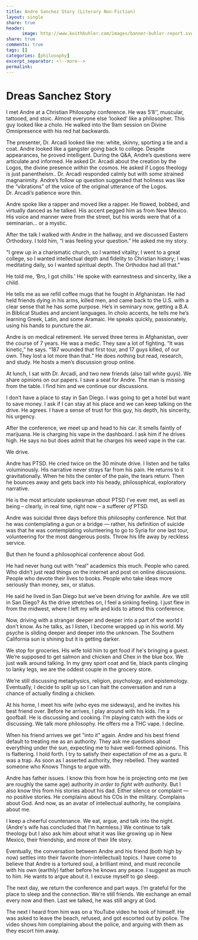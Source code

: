 ```yaml
--- 
title: Andre Sanchez Story (Literary Non-Fiction)
layout: single
share: true
header:
      image: http://www.keithbuhler.com/images/banner-buhler-report.svg
share: true
comments: true
tags: []
categories: [philosophy]
excerpt_separator: <!--more-->
permalink: 
---
```



# Dreas Sanchez Story

I met Andre at a Christian Philosophy conference. He was 5’8’’, muscular, tattooed, and stoic. Almost everyone else ‘looked’ like a philosopher. This guy looked like a cholo. He walked into the 9am session on Divine Omnipresence with his red hat backwards.

The presenter, Dr. Arcadi looked like me: white, skinny, sporting a tie and a coat. Andre looked like a gangster going back to college. Despite appearances, he proved intelligent. During the Q&A, Andre’s questions were articulate and informed. He asked Dr. Arcadi about the creation by the Logos, the divine presence *within* the cosmos. He asked if Logos theology is just panentheism.. Dr. Arcadi responded calmly but with *some* strained magnanimity. Andre’s follow up question suggested that holiness was like the “vibrations” of the voice of the original utterance of the Logos. Dr. Arcadi’s patience wore thin.

Andre spoke like a rapper and moved like a rapper. He flowed, bobbed, and virtually danced as he talked. His accent pegged him as from New Mexico. His voice and manner were from the street, but his words were that of a seminarian... or a mystic.

After the talk I walked with Andre in the hallway, and we discussed Eastern Orthodoxy. I told him, “I was feeling your question.” He asked me my story. 

"I grew up in a charismatic church, so I wanted vitality; I went to a great college, so I wanted intellectual depth and fidelity to Christian history; I was meditating daily, so I wanted spiritual depth. The Orthodox had all that." 

He told me, ‘Bro, I got chills.’ He spoke with earnestness and sincerity, like a child.

<!--more-->

He tells me as we refill coffee mugs that he fought in Afghanistan. He had held friends dying in his arms, killed men, and came back to the U.S. with a clear sense that he has some purpose. He’s in seminary now, getting a B.A. in Biblical Studies and ancient languages. In cholo accents, he tells me he’s learning Greek, Latin, and some Aramaic. He speaks quickly, passionately, using his hands to puncture the air.

Andre is on medical retirement. He served three terms in Afghanistan, over the course of 7 years. He was a medic. They saw a lot of fighting. “It was kinetic,” he says. “187 wounded that first tour, and 17 guys killed, of our own. They lost a lot more than that.” He does nothing but read, research, and study. He hosts a men’s discussion group online. 

At lunch, I sat with Dr. Arcadi, and two new friends (also tall white guys). We share opinions on our papers. I save a seat for Andre. The man is missing from the table. I find him and we continue our discussions. 

I don’t have a place to stay in San Diego. I was going to get a hotel but want to save money. I ask if I can stay at his place and we can keep talking on the drive. He agrees. I have a sense of trust for this guy, his depth, his sincerity, his urgency. 

After the conference, we meet up and head to his car. It smells faintly of marijuana. He is charging his vape in the dashboard. I ask him if he drives high. He says no but does admit that he charges his weed vape in the car. 

We drive. 

Andre has PTSD. He cried twice on the 30 minute drive. I listen and he talks voluminously. His narrative never strays far from his pain. He returns to it gravitationally. When he hits the center of the pain, the tears return. Then he bounces away and gets back into his heady, philosophical, exploratory narrative. 

He is the most articulate spokesman *about* PTSD I’ve ever met, as well as being – clearly, in real time, right now – a sufferer *of* PTSD. 

Andre was suicidal three days before this philosophy conference. Not that he was contemplating a gun or a bridge — rather, his definition of suicide was that he was contemplating volunteering to go to Syria for one last tour, volunteering for the most dangerous posts. Throw his life away by reckless service. 

But then he found a philosophical conference about God. 

He had never hung out with “real” academics this much. People who cared. Who didn’t just read things on the internet and post on online discussions. People who devote their lives to books. People who take ideas more seriously than money, sex, or status. 

He said he lived in San Diego but we’ve been driving for awhile. Are we still in San Diego? As the drive stretches on, I feel a sinking feeling. I just flew in from the midwest, where I left my wife and kids to attend this conference. 

Now, driving with a stranger deeper and deeper into a part of the world I don’t know. As he talks, as I listen, I become wrapped up in his world. My psyche is sliding deeper and deeper into the unknown. The Southern California sun is shining but it is getting darker.

We stop for groceries. His wife told him to get food if he's bringing a guest. We’re supposed to get salmon and chicken and Chex in the blue box. We just walk around talking. In my grey sport coat and tie, black pants clinging to lanky legs, we are the oddest couple in the grocery store. 

We’re still discussing metaphysics, religion, psychology, and epistemology. Eventually, I decide to split up so I can halt the conversation and run a chance of actually finding a chicken.

At his home, I meet his wife (who eyes me sideways), and he invites his best friend over. Before he arrives, I play around with his kids. I’m a goofball. He is discussing and cooking. I’m playing catch with the kids or discussing. We talk more philosophy. He offers me a THC vape. I decline. 

When his friend arrives we get "into it" again. Andre and his best friend default to treating me as an authority. They ask me questions about everything under the sun, expecting me to have well-formed opinions. This is flattering. I hold forth. I try to satisfy their expectation of me as a guru. It was a trap. As soon as I asserted authority, they rebelled. They wanted someone who Knows Things to argue with. 

Andre has father issues. I know this from how he is projecting onto me (we are roughly the same age) authority *in order to fight with authority.* But I also know this from his stories about his dad. Either silence or complaint — no positive stories. He complains about his COs in the military. Complains about God. And now, as an avatar of intellectual authority, he complains about me. 

I keep a cheerful countenance. We eat, argue, and talk into the night. (Andre's wife has concluded that I’m harmless.) We continue to talk theology but I also ask him about what it was like growing up in New Mexico, their friendship, and more of their life story. 

Eventually, the conversation between Andre and his friend (both high by now) settles into their favorite (non-intellectual) topics. I have come to believe that Andre is a tortured soul, a brilliant mind, and must reconcile with his own (earthly) father before he knows any peace. I suggest as much to him. He wants to argue about it. I excuse myself to go sleep. 

The next day, we return the conference and part ways. I’m grateful for the place to sleep and the connection. We’re still  friends. We exchange an email every now and then. Last we talked, he was still angry at God.

The next I heard from him was on a YouTube video he took of himself. He was asked to leave the beach, refused, and got escorted out by police. The video shows him complaining about the police, and arguing with them as they escort him away.
